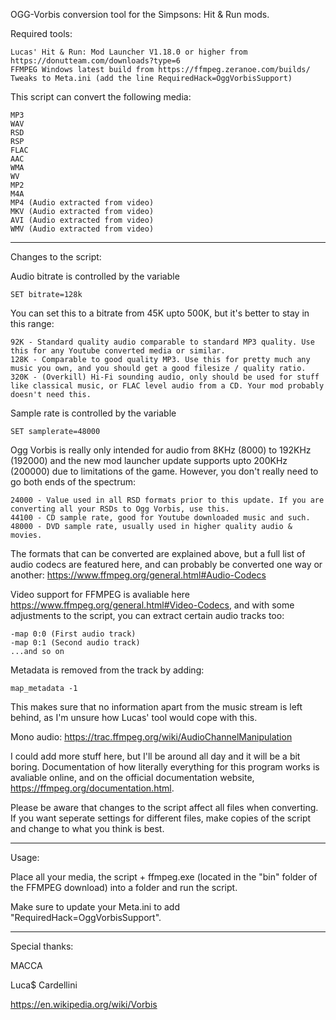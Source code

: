 OGG-Vorbis conversion tool for the Simpsons: Hit & Run mods.

Required tools:

    Lucas' Hit & Run: Mod Launcher V1.18.0 or higher from https://donutteam.com/downloads?type=6
    FFMPEG Windows latest build from https://ffmpeg.zeranoe.com/builds/
    Tweaks to Meta.ini (add the line RequiredHack=OggVorbisSupport)
    
This script can convert the following media:

    MP3
    WAV
    RSD
    RSP
    FLAC
    AAC
    WMA
    WV
    MP2
    M4A
    MP4 (Audio extracted from video)
    MKV (Audio extracted from video)
    AVI (Audio extracted from video)
    WMV (Audio extracted from video)
    
---

Changes to the script:

Audio bitrate is controlled by the variable

    SET bitrate=128k
   
You can set this to a bitrate from 45K upto 500K, but it's better to stay in this range:

    92K - Standard quality audio comparable to standard MP3 quality. Use this for any Youtube converted media or similar.
    128K - Comparable to good quality MP3. Use this for pretty much any music you own, and you should get a good filesize / quality ratio.
    320K - (Overkill) Hi-Fi sounding audio, only should be used for stuff like classical music, or FLAC level audio from a CD. Your mod probably doesn't need this.
    
Sample rate is controlled by the variable

    SET samplerate=48000
    
Ogg Vorbis is really only intended for audio from 8KHz (8000) to 192KHz (192000) and the new mod launcher update supports upto 200KHz (200000) due to limitations of the game. However, you don't really need to go both ends of the spectrum:

    24000 - Value used in all RSD formats prior to this update. If you are converting all your RSDs to Ogg Vorbis, use this.
    44100 - CD sample rate, good for Youtube downloaded music and such.
    48000 - DVD sample rate, usually used in higher quality audio & movies.
    
The formats that can be converted are explained above, but a full list of audio codecs are featured here, and can probably be converted one way or another: https://www.ffmpeg.org/general.html#Audio-Codecs

Video support for FFMPEG is avaliable here https://www.ffmpeg.org/general.html#Video-Codecs, and with some adjustments to the script, you can extract certain audio tracks too:

    -map 0:0 (First audio track)
    -map 0:1 (Second audio track)
    ...and so on

Metadata is removed from the track by adding:

    map_metadata -1
    
This makes sure that no information apart from the music stream is left behind, as I'm unsure how Lucas' tool would cope with this.

Mono audio: https://trac.ffmpeg.org/wiki/AudioChannelManipulation

I could add more stuff here, but I'll be around all day and it will be a bit boring. Documentation of how literally everything for this program works is avaliable online, and on the official documentation website, https://ffmpeg.org/documentation.html.

Please be aware that changes to the script affect all files when converting. If you want seperate settings for different files, make copies of the script and change to what you think is best.

---

Usage:

Place all your media, the script + ffmpeg.exe (located in the "bin" folder of the FFMPEG download) into a folder and run the script.

Make sure to update your Meta.ini to add "RequiredHack=OggVorbisSupport".

---

Special thanks:

MACCA

Luca$ Cardellini

https://en.wikipedia.org/wiki/Vorbis
